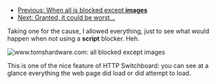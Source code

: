 - [Previous: When all is blocked except **images**](Quick-tour-%232%3A-1-of-3)
- [Next: Granted, it could be worst...](Quick-tour-%232%3A-3-of-3)

Taking one for the cause, I allowed everything, just to see what would happen when not using a **script** blocker. Heh.

![www.tomshardware.com: all blocked except images](https://raw.github.com/gorhill/httpswitchboard/master/doc/img/quicktour-002-b.png)

This is one of the nice feature of HTTP Switchboard: you can see at a glance everything the web page did load or did attempt to load.